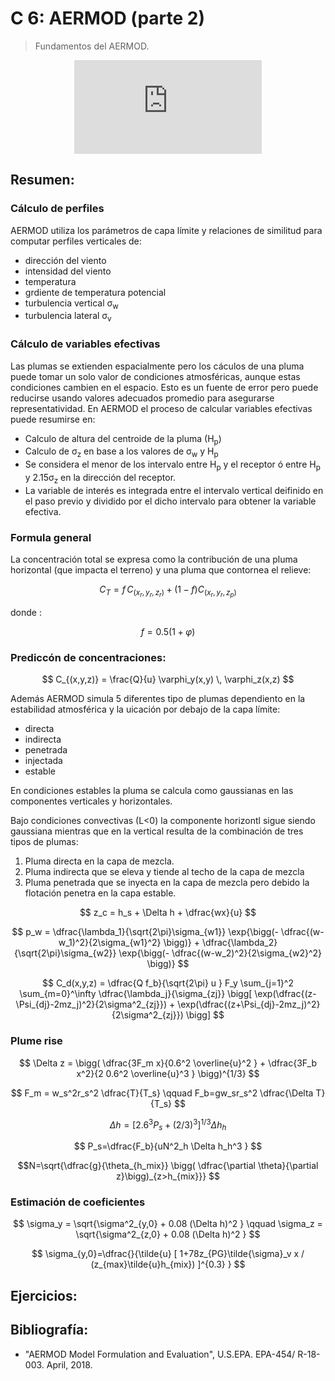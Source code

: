 # C 6: AERMOD (parte 2)

> Fundamentos del AERMOD.

<center><iframe max-width="400" aspect-ratio="0.5625" src="https://www.youtube.com/embed/MUQfKFzIOeU" frameborder="0" allow="accelerometer; autoplay; encrypted-media; gyroscope; picture-in-picture" 
allowfullscreen>
</iframe></center>


## Resumen:



### Cálculo de perfiles

AERMOD utiliza los parámetros de capa límite y relaciones de similitud para computar perfiles verticales de:
- dirección del viento
- intensidad del viento
- temperatura
- grdiente de temperatura potencial
- turbulencia vertical &sigma;<sub>w</sub>
- turbulencia lateral  &sigma;<sub>v</sub>

### Cálculo de variables efectivas

Las plumas se extienden espacialmente pero los cáculos de una pluma puede tomar un solo valor de condiciones atmosféricas, aunque estas condiciones cambien en el espacio. Esto es un fuente de error pero puede reducirse usando valores adecuados promedio para asegurarse representatividad.
En AERMOD el proceso de calcular variables efectivas puede resumirse en:
- Calculo de altura del centroide de la pluma (H<sub>p</sub>) 
- Calculo de &sigma;<sub>z</sub> en base a los valores de &sigma;<sub>w</sub> y H<sub>p</sub>
- Se considera el menor de los intervalo entre H<sub>p</sub> y el receptor ó entre H<sub>p</sub> y 2.15&sigma;<sub>z</sub> en la dirección del receptor.
- La variable de interés es integrada entre el intervalo vertical deifinido en el paso previo y dividido por el dicho intervalo para obtener la variable efectiva.



### Formula general

La concentración total se expresa como la contribución de una pluma horizontal (que impacta el terreno) y una pluma que contornea el relieve:
 
$$
C_T = f \, C_{(x_r,y_r,z_r)} + (1-f) C_{(x_r,y_r,z_p)}
$$

donde :

$$
f = 0.5(1+\varphi)
$$



### Prediccón de concentraciones:


$$
 C_{(x,y,z)} = \frac{Q}{u} \varphi_y(x,y) \, \varphi_z(x,z)
$$



Además AERMOD simula 5 diferentes tipo de plumas dependiento en la estabilidad atmosférica y la uicación por debajo de la capa límite:
- directa
- indirecta
- penetrada
- injectada
- estable

En condiciones estables la pluma se calcula como gaussianas en las componentes verticales y horizontales.

Bajo condiciones convectivas (L<0) la componente horizontl sigue siendo gaussiana mientras que en la vertical resulta de la combinación de tres tipos de plumas:
1. Pluma directa en la capa de mezcla.
2. Pluma indirecta que se eleva y tiende al techo de la capa de mezcla
3. Pluma penetrada que se inyecta en la capa de mezcla pero debido la flotación penetra en la capa estable.



$$
z_c = h_s + \Delta h + \dfrac{wx}{u}
$$


$$
p_w = \dfrac{\lambda_1}{\sqrt{2\pi}\sigma_{w1}} \exp{\bigg(- \dfrac{(w-w_1)^2}{2\sigma_{w1}^2} \bigg)} +  \dfrac{\lambda_2}{\sqrt{2\pi}\sigma_{w2}} \exp{\bigg(- \dfrac{(w-w_2)^2}{2\sigma_{w2}^2} \bigg)}
$$




$$
C_d(x,y,z) = \dfrac{Q f_b}{\sqrt{2\pi} u }  F_y \sum_{j=1}^2 \sum_{m=0}^\infty \dfrac{\lambda_j}{\sigma_{zj}}	\bigg[ \exp(\dfrac{(z-\Psi_{dj}-2mz_j)^2}{2\sigma^2_{zj}}) + \exp(\dfrac{(z+\Psi_{dj}-2mz_j)^2}{2\sigma^2_{zj}})  \bigg]
$$


### Plume rise

$$
\Delta z = \bigg(   \dfrac{3F_m x}{0.6^2 \overline{u}^2 }   +  \dfrac{3F_b x^2}{2 0.6^2 \overline{u}^3 }   \bigg)^{1/3}
$$



$$
F_m = w_s^2r_s^2 \dfrac{T}{T_s} \qquad   F_b=gw_sr_s^2 \dfrac{\Delta T}{T_s}
$$



$$
\Delta h = \bigg[ 2.6^3 P_s + (2/3)^3 \bigg]^{1/3} \Delta h_h
$$

$$ P_s=\dfrac{F_b}{uN^2_h \Delta h_h^3 } $$

$$N=\sqrt{\dfrac{g}{\theta_{h_mix}} \bigg( \dfrac{\partial \theta}{\partial z}\bigg)_{z>h_{mix}}} $$



### Estimación de coeficientes


$$
\sigma_y = \sqrt{\sigma^2_{y,0} + 0.08 (\Delta h)^2 } \qquad \sigma_z = \sqrt{\sigma^2_{z,0} + 0.08 (\Delta h)^2 }
$$





$$
\sigma_{y,0}=\dfrac{}{\tilde{u} [ 1+78z_{PG}\tilde{\sigma}_v x / (z_{max}\tilde{u}h_{mix}) ]^{0.3} }
$$



## Ejercicios:


## Bibliografía:
- "AERMOD Model Formulation and Evaluation", U.S.EPA. EPA-454/ R-18-003. April, 2018.

